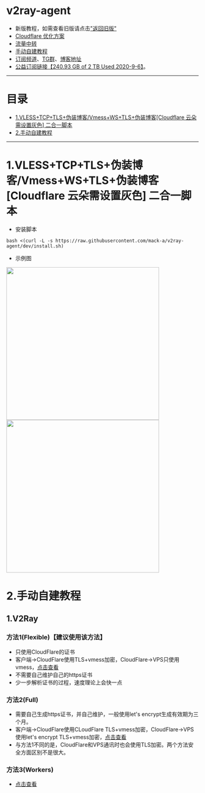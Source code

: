 # v2ray-agent
- 新版教程，如需查看旧版请点击["返回旧版"](https://github.com/mack-a/v2ray-agent/blob/master_backup/README.md)
- [Cloudflare 优化方案](https://github.com/mack-a/v2ray-agent/blob/dev/documents/optimize_V2Ray.md)
- [流量中转](https://github.com/mack-a/v2ray-agent/blob/master/documents/traffic_relay.md)
- [手动自建教程](#3手动自建教程)
- [订阅频道](https://t.me/v2rayagentshare)、[TG群](https://t.me/technologyshare)、[博客地址](https://blog.v2ray-agent.com/)
- [公益订阅链接【240.93 GB of 2 TB Used 2020-9-6】](https://github.com/mack-a/v2ray-agent/blob/master/documents/free_account.md)。

* * *
# 目录
- [1.VLESS+TCP+TLS+伪装博客/Vmess+WS+TLS+伪装博客[Cloudflare 云朵需设置灰色] 二合一脚本](#1vlesstcptls伪装博客vmesswstls伪装博客cloudflare云朵需设置灰色二合一脚本)
- [2.手动自建教程](#3手动自建教程)
* * *
# 1.VLESS+TCP+TLS+伪装博客/Vmess+WS+TLS+伪装博客[Cloudflare 云朵需设置灰色] 二合一脚本
- 安装脚本
```
bash <(curl -L -s https://raw.githubusercontent.com/mack-a/v2ray-agent/dev/install.sh)
```
- 示例图
<img src="https://raw.githubusercontent.com/mack-a/v2ray-agent/dev/fodder/install/install_尝鲜版_01.png" width=400>
<img src="https://raw.githubusercontent.com/mack-a/v2ray-agent/dev/fodder/install/install_尝鲜版_02.png" width=400>

# 2.手动自建教程
## 1.V2Ray
### 方法1(Flexible)【建议使用该方法】
- 只使用CloudFlare的证书
- 客户端->CloudFlare使用TLS+vmess加密，CloudFlare->VPS只使用vmess，[点击查看](https://github.com/mack-a/v2ray-agent/blob/master/documents/Cloudflare_Flexible.md)
- 不需要自己维护自己的https证书
- 少一步解析证书的过程，速度理论上会快一点

### 方法2(Full)
- 需要自己生成https证书，并自己维护，一般使用let's encrypt生成有效期为三个月。
- 客户端->CloudFlare使用CLoudFlare TLS+vmess加密，CloudFlare->VPS使用let's encrypt TLS+vmess加密，[点击查看](https://github.com/mack-a/v2ray-agent/blob/master/documents/Cloudflare_Full.md)
- 与方法1不同的是，CloudFlare和VPS通讯时也会使用TLS加密。两个方法安全方面区别不是很大。

### 方法3(Workers)
- [点击查看](https://github.com/mack-a/v2ray-agent/blob/master/documents/cloudflare_workers.md)
